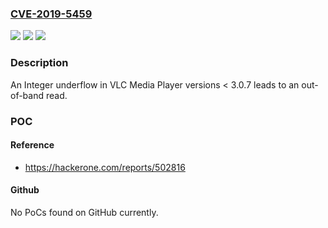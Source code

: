 ### [CVE-2019-5459](https://cve.mitre.org/cgi-bin/cvename.cgi?name=CVE-2019-5459)
![](https://img.shields.io/static/v1?label=Product&message=VLC&color=blue)
![](https://img.shields.io/static/v1?label=Version&message=Fixed%20in%203.0.7%20&color=brightgreen)
![](https://img.shields.io/static/v1?label=Vulnerability&message=Integer%20Underflow%20(CWE-191)&color=brightgreen)

### Description

An Integer underflow in VLC Media Player versions < 3.0.7 leads to an out-of-band read.

### POC

#### Reference
- https://hackerone.com/reports/502816

#### Github
No PoCs found on GitHub currently.

